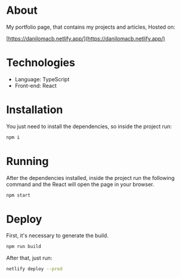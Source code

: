 # About

My portfolio page, that contains my projects and articles, Hosted on:

[https://danilomacb.netlify.app/](https://danilomacb.netlify.app/)

# Technologies

- Language: TypeScript
- Front-end: React

# Installation

You just need to install the dependencies, so inside the project run:

```bash
npm i
```

# Running

After the dependencies installed, inside the project run the following command and the React will open the page in your browser.

```bash
npm start
```

# Deploy

First, it's necessary to generate the build.

```bash
npm run build
```

After that, just run:

```bash
netlify deploy --prod
```
